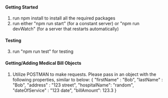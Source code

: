 #### Getting Started

1. run npm install to install all the required packages
2. run either "npm run start" (for a constant server) or "npm run devWatch" (for a server that restarts automatically)

#### Testing

3. run "npm run test" for testing

#### Getting/Adding Medical Bill Objects

1. Utilize POSTMAN to make requests. Please pass in an object with the following properties, similar to below:
   {
   "firstName" : "Bob",
   "lastName" : "Bob",
   "address" : "123 street",
   "hospitalName": "random",
   "dateOfService" : "123 date",
   "billAmount": 123.3
   }
